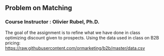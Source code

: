 ## Problem on Matching

### Course Instructor : Olivier Rubel, Ph.D.

The goal of the assignment is to refine what we have done in class optimizing discount given to prospects.
Using the data used in class on B2B pricing:\
https://raw.githubusercontent.com/ormarketing/b2b/master/data.csv

